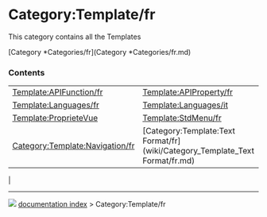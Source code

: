 # Category:Template/fr
This category contains all the Templates

[Category   *Categories/fr](Category   *Categories/fr.md)

### Contents

|     |     |     |
| --- | --- | --- |
| [Template:APIFunction/fr](wiki/Template_APIFunction/fr.md) | [Template:APIProperty/fr](wiki/Template_APIProperty/fr.md) | [Template:Fr](wiki/Template_Fr.md) |
| [Template:Languages/fr](wiki/Template_Languages/fr.md) | [Template:Languages/it](wiki/Template_Languages/it.md) | [Template:ProprieteDonnees](wiki/Template_ProprieteDonnees.md) |
| [Template:ProprieteVue](wiki/Template_ProprieteVue.md) | [Template:StdMenu/fr](wiki/Template_StdMenu/fr.md) | [Category:Template:Doc/fr](wiki/Category_Template_Doc/fr.md) |
| [Category:Template:Navigation/fr](wiki/Category_Template_Navigation/fr.md) | [Category:Template:Text Format/fr](wiki/Category_Template_Text Format/fr.md) | [Category:Template:Text/fr](wiki/Category_Template_Text/fr.md) |
|



---
![](images/Right_arrow.png) [documentation index](../README.md) > Category:Template/fr
